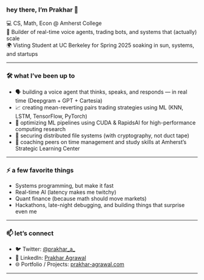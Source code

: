 ### hey there, I’m Prakhar 👋

💻 CS, Math, Econ @ Amherst College  
🤖 Builder of real-time voice agents, trading bots, and systems that (actually) scale  
🌍 Visting Student at UC Berkeley for Spring 2025 soaking in sun, systems, and startups  

---

### 🛠️ what I’ve been up to

- 🗣️ building a voice agent that thinks, speaks, and responds — in real time (Deepgram + GPT + Cartesia)
- 📈 creating mean-reverting pairs trading strategies using ML (KNN, LSTM, TensorFlow, PyTorch)
- 🚀 optimizing ML pipelines using CUDA & RapidsAI for high-performance computing research
- 🔐 securing distributed file systems (with cryptography, not duct tape)
- 🧠 coaching peers on time management and study skills at Amherst’s Strategic Learning Center

---

### ⚡ a few favorite things

- Systems programming, but make it fast  
- Real-time AI (latency makes me twitchy)  
- Quant finance (because math should move markets)  
- Hackathons, late-night debugging, and building things that surprise even me  

---

### 📫 let’s connect

- 🐦 Twitter: [@prakhar_a_](https://twitter.com/prakhar_a_)  
- 💼 LinkedIn: [Prakhar Agrawal](https://linkedin.com/in/agrawal-prakhar-)  
- 🌐 Portfolio / Projects: [prakhar-agrawal.com](https://prakhar-agrawal.com)

---


<!--
**agrawal-prakhar/agrawal-prakhar** is a ✨ _special_ ✨ repository because its `README.md` (this file) appears on your GitHub profile.

Here are some ideas to get you started:
github-readme-stats
-
- 🔭 I’m currently working on ...
- 🌱 I’m currently learning ...
- 👯 I’m looking to collaborate on ...
- 🤔 I’m looking for help with ...
- 💬 Ask me about ...
- 📫 How to reach me: ...
- 😄 Pronouns: ...
- ⚡ Fun fact: ...
-->
